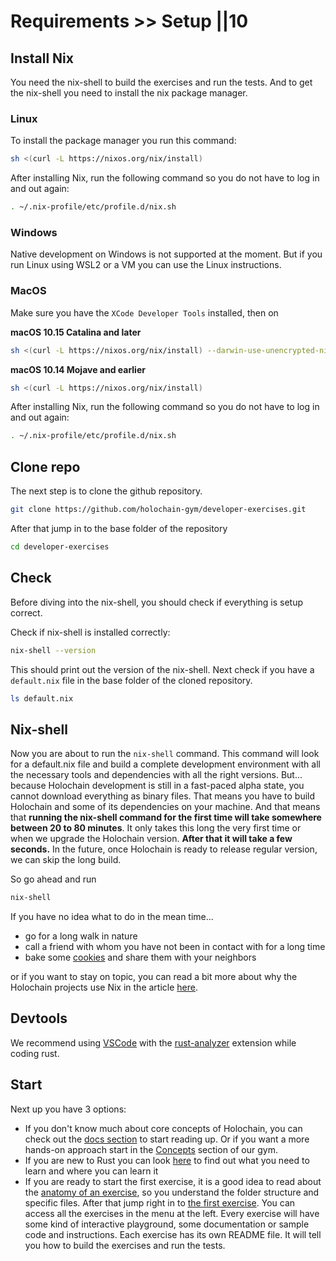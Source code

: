 # Requirements >> Setup ||10

## Install Nix

You need the nix-shell to build the exercises and run the tests. And to get the nix-shell you need to install the nix package manager.

### Linux

To install the package manager you run this command:

```bash
sh <(curl -L https://nixos.org/nix/install)
```

After installing Nix, run the following command so you do not have to log in and out again:

```bash
. ~/.nix-profile/etc/profile.d/nix.sh
```

### Windows

Native development on Windows is not supported at the moment. But if you run Linux using WSL2 or a VM you can use the Linux instructions.

### MacOS

Make sure you have the `XCode Developer Tools` installed, then on  

**macOS 10.15 Catalina and later**  
```bash
sh <(curl -L https://nixos.org/nix/install) --darwin-use-unencrypted-nix-store-volume
```

**macOS 10.14 Mojave and earlier**  

```bash
sh <(curl -L https://nixos.org/nix/install)
```

After installing Nix, run the following command so you do not have to log in and out again:

```bash
. ~/.nix-profile/etc/profile.d/nix.sh
```


## Clone repo

The next step is to clone the github repository.

```bash
git clone https://github.com/holochain-gym/developer-exercises.git
```

After that jump in to the base folder of the repository

```bash
cd developer-exercises
```



## Check
Before diving into the nix-shell, you should check if everything is setup correct.

Check if nix-shell is installed correctly:

```bash
nix-shell --version
```
This should print out the version of the nix-shell.
Next check if you have a `default.nix` file in the base folder of the cloned repository.

```bash
ls default.nix
```

## Nix-shell

Now you are about to run the `nix-shell` command. This command will look for a default.nix file and build a complete development environment with all the necessary tools and dependencies with all the right versions.
But... because Holochain development is still in a fast-paced alpha state, you cannot download everything as binary files. That means you have to build Holochain and some of its dependencies on your machine. And that means that **running the nix-shell command for the first time will take somewhere between 20 to 80 minutes**.
It only takes this long the very first time or when we upgrade the Holochain version. **After that it will take a few seconds.** In the future, once Holochain is ready to release regular version, we can skip the long build.

So go ahead and run

```bash
nix-shell
```
If you have no idea what to do in the mean time...
- go for a long walk in nature
- call a friend with whom you have not been in contact with for a long time
- bake some [cookies](https://www.bbcgoodfood.com/recipes/basic-cookies) and share them with your neighbors

or if you want to stay on topic, you can read a bit more about why the Holochain projects use Nix in the article [here](https://developer.holochain.org/docs/install-advanced/#more-info-on-nix).

## Devtools

We recommend using [VSCode](https://code.visualstudio.com/) with the [rust-analyzer](https://rust-analyzer.github.io/) extension while coding rust.

## Start

Next up you have 3 options:
- If you don't know much about core concepts of Holochain, you can check out the [docs section](/developers/requirements/documentation/) to start reading up. Or if you want a more hands-on approach start in the [Concepts](/developers/concepts/) section of our gym.
- If you are new to Rust you can look [here](/developers/requirements/rust/) to find out what you need to learn and where you can learn it
- If you are ready to start the first exercise, it is a good idea to read about the [anatomy of an exercise](/developers/requirements/anatomy), so you understand the folder structure and specific files. After that jump right in to [the first exercise](/developers/basic/entries/). You can access all the exercises in the menu at the left. Every exercise will have some kind of interactive playground, some documentation or sample code and instructions. Each exercise has its own README file. It will tell you how to build the exercises and run the tests.

